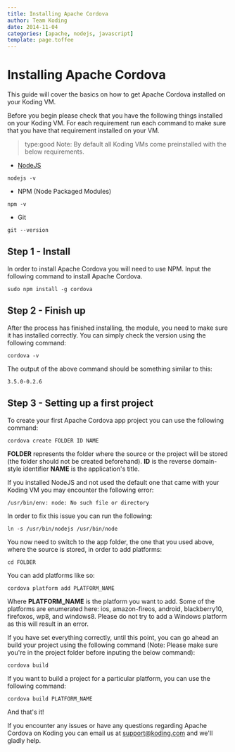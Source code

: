 ```yaml
---
title: Installing Apache Cordova
author: Team Koding
date: 2014-11-04
categories: [apache, nodejs, javascript]
template: page.toffee
---
```


# Installing Apache Cordova

This guide will cover the basics on how to get Apache Cordova installed on your Koding VM.

Before you begin please check that you have the following things installed on your Koding VM. For each requirement run each command to make sure that you have that requirement installed on your VM.

> type:good
> Note: By default all Koding VMs come preinstalled with the below requirements.

* [NodeJS](/getting-started-nodejs/)

```
nodejs -v
```

* NPM (Node Packaged Modules)

```
npm -v
```

* Git

```
git --version
```

## Step 1 - Install

In order to install Apache Cordova you will need to use NPM. Input the following command to install Apache Cordova.

```
sudo npm install -g cordova
```

## Step 2 - Finish up

After the process has finished installing, the module, you need to make sure it has installed correctly. You can simply check the version using the following command:

```
cordova -v
```

The output of the above command should be something similar to this:

```
3.5.0-0.2.6
```

## Step 3 - Setting up a first project

To create your first Apache Cordova app project you can use the following command:

```
cordova create FOLDER ID NAME
```

**FOLDER** represents the folder where the source or the project will be stored (the folder should not be created beforehand). 
**ID** is the reverse domain-style identifier
**NAME** is the application's title.

If you installed NodeJS and not used the default one that came with your Koding VM you may encounter the following error:

```
/usr/bin/env: node: No such file or directory
```

In order to fix this issue you can run the following:

```
ln -s /usr/bin/nodejs /usr/bin/node
```

You now need to switch to the app folder, the one that you used above, where the source is stored, in order to add platforms:

```
cd FOLDER
```

You can add platforms like so:

```
cordova platform add PLATFORM_NAME
```

Where **PLATFORM_NAME** is the platform you want to add. Some of the platforms are enumerated here: ios, amazon-fireos, android, blackberry10, firefoxos, wp8, and windows8. Please do not try to add a Windows platform as this will result in an error.

If you have set everything correctly, until this point, you can go ahead an build your project using the following command (Note: Please make sure you're in the project folder before inputing the below command):

```
cordova build
```

If you want to build a project for a particular platform, you can use the following command:

```
cordova build PLATFORM_NAME
```

And that's it!

If you encounter any issues or have any questions regarding Apache Cordova on Koding you can email us at [support@koding.com](mailto:support@koding.com) and we'll gladly help.
